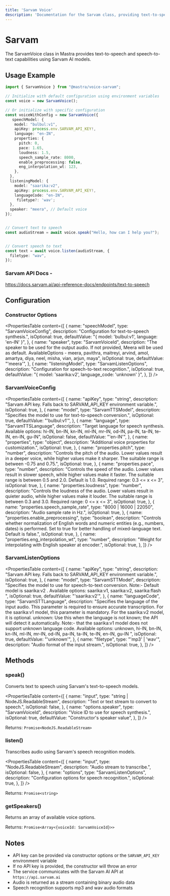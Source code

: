 ```yaml
---
title: 'Sarvam Voice'
description: 'Documentation for the Sarvam class, providing text-to-speech and speech-to-text capabilities.'
---
```


# Sarvam

The SarvamVoice class in Mastra provides text-to-speech and speech-to-text capabilities using Sarvam AI models.

## Usage Example

```typescript
import { SarvamVoice } from "@mastra/voice-sarvam";

// Initialize with default configuration using environment variables
const voice = new SarvamVoice();

// Or initialize with specific configuration
const voiceWithConfig = new SarvamVoice({
   speechModel: {
    model: "bulbul:v1",
    apiKey: process.env.SARVAM_API_KEY!,
    language: "en-IN",
    properties: {
      pitch: 0,
      pace: 1.65,
      loudness: 1.5,
      speech_sample_rate: 8000,
      enable_preprocessing: false,
      eng_interpolation_wt: 123,
    },
  },
  listeningModel: {
    model: "saarika:v2",
    apiKey: process.env.SARVAM_API_KEY!,
    languageCode: "en-IN",
     filetype?: 'wav';
  },
  speaker: "meera", // Default voice
});


// Convert text to speech
const audioStream = await voice.speak("Hello, how can I help you?");


// Convert speech to text
const text = await voice.listen(audioStream, {
  filetype: "wav",
});
```

### Sarvam API Docs -

https://docs.sarvam.ai/api-reference-docs/endpoints/text-to-speech

## Configuration

### Constructor Options

<PropertiesTable
content={[
{
name: "speechModel",
type: "SarvamVoiceConfig",
description: "Configuration for text-to-speech synthesis.",
isOptional: true,
defaultValue: "{ model: 'bulbul:v1', language: 'en-IN' }",
},
{
name: "speaker",
type: "SarvamVoiceId",
description:
"The speaker to be used for the output audio. If not provided, Meera will be used as default. AvailableOptions - meera, pavithra, maitreyi, arvind, amol, amartya, diya, neel, misha, vian, arjun, maya",
isOptional: true,
defaultValue: "'meera'",
},
{
name: "listeningModel",
type: "SarvamListenOptions",
description: "Configuration for speech-to-text recognition.",
isOptional: true,
defaultValue: "{ model: 'saarika:v2', language_code: 'unknown' }",
},
]}
/>

### SarvamVoiceConfig

<PropertiesTable
content={[
{
name: "apiKey",
type: "string",
description:
"Sarvam API key. Falls back to SARVAM_API_KEY environment variable.",
isOptional: true,
},
{
name: "model",
type: "SarvamTTSModel",
description: "Specifies the model to use for text-to-speech conversion.",
isOptional: true,
defaultValue: "'bulbul:v1'",
},
{
name: "language",
type: "SarvamTTSLanguage",
description:
"Target language for speech synthesis. Available options: hi-IN, bn-IN, kn-IN, ml-IN, mr-IN, od-IN, pa-IN, ta-IN, te-IN, en-IN, gu-IN",
isOptional: false,
defaultValue: "'en-IN'",
},
{
name: "properties",
type: "object",
description: "Additional voice properties for customization.",
isOptional: true,
},
{
name: "properties.pitch",
type: "number",
description:
"Controls the pitch of the audio. Lower values result in a deeper voice, while higher values make it sharper. The suitable range is between -0.75 and 0.75.",
isOptional: true,
},
{
name: "properties.pace",
type: "number",
description:
"Controls the speed of the audio. Lower values result in slower speech, while higher values make it faster. The suitable range is between 0.5 and 2.0. Default is 1.0. Required range: 0.3 <= x <= 3",
isOptional: true,
},
{
name: "properties.loudness",
type: "number",
description:
"Controls the loudness of the audio. Lower values result in quieter audio, while higher values make it louder. The suitable range is between 0.3 and 3.0. Required range: 0 <= x <= 3",
isOptional: true,
},
{
name: "properties.speech_sample_rate",
type: "8000 | 16000 | 22050",
description: "Audio sample rate in Hz.",
isOptional: true,
},
{
name: "properties.enable_preprocessing",
type: "boolean",
description:
"Controls whether normalization of English words and numeric entities (e.g., numbers, dates) is performed. Set to true for better handling of mixed-language text. Default is false.",
isOptional: true,
},
{
name: "properties.eng_interpolation_wt",
type: "number",
description: "Weight for interpolating with English speaker at encoder.",
isOptional: true,
},
]}
/>

### SarvamListenOptions

<PropertiesTable
content={[
{
name: "apiKey",
type: "string",
description:
"Sarvam API key. Falls back to SARVAM_API_KEY environment variable.",
isOptional: true,
},
{
name: "model",
type: "SarvamSTTModel",
description:
"Specifies the model to use for speech-to-text conversion. Note:- Default model is saarika:v2 . Available options: saarika:v1, saarika:v2, saarika:flash ",
isOptional: true,
defaultValue: "'saarika:v2'",
},
{
name: "languageCode",
type: "SarvamSTTLanguage",
description:
"Specifies the language of the input audio. This parameter is required to ensure accurate transcription. For the saarika:v1 model, this parameter is mandatory. For the saarika:v2 model, it is optional. unknown: Use this when the language is not known; the API will detect it automatically. Note:- that the saarika:v1 model does not support unknown language code. Available options: unknown, hi-IN, bn-IN, kn-IN, ml-IN, mr-IN, od-IN, pa-IN, ta-IN, te-IN, en-IN, gu-IN ",
isOptional: true,
defaultValue: "'unknown'",
},
{
name: "filetype",
type: "'mp3' | 'wav'",
description: "Audio format of the input stream.",
isOptional: true,
},
]}
/>

## Methods

### speak()

Converts text to speech using Sarvam's text-to-speech models.

<PropertiesTable
content={[
{
name: "input",
type: "string | NodeJS.ReadableStream",
description: "Text or text stream to convert to speech.",
isOptional: false,
},
{
name: "options.speaker",
type: "SarvamVoiceId",
description: "Voice ID to use for speech synthesis.",
isOptional: true,
defaultValue: "Constructor's speaker value",
},
]}
/>

Returns: `Promise<NodeJS.ReadableStream>`

### listen()

Transcribes audio using Sarvam's speech recognition models.

<PropertiesTable
content={[
{
name: "input",
type: "NodeJS.ReadableStream",
description: "Audio stream to transcribe.",
isOptional: false,
},
{
name: "options",
type: "SarvamListenOptions",
description: "Configuration options for speech recognition.",
isOptional: true,
},
]}
/>

Returns: `Promise<string>`

### getSpeakers()

Returns an array of available voice options.

Returns: `Promise<Array<{voiceId: SarvamVoiceId}>>`

## Notes

- API key can be provided via constructor options or the `SARVAM_API_KEY` environment variable
- If no API key is provided, the constructor will throw an error
- The service communicates with the Sarvam AI API at `https://api.sarvam.ai`
- Audio is returned as a stream containing binary audio data
- Speech recognition supports mp3 and wav audio formats
